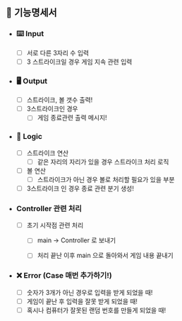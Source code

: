 ## 🚀 기능명세서 

- ### ⌨️ Input
  - [ ] 서로 다른 3자리 수 입력
  - [ ] 3 스트라이크일 경우 게임 지속 관련 입력 
- ### 🖥️ Output
  - [ ] 스트라이크, 볼 갯수 출력!
  - [ ] 3스트라이크인 경우
    - [ ] 게임 종료관련 출력 메시지!
- ### 🤔 Logic
  - [ ] 스트라이크 연산
    - [ ] 같은 자리의 자리가 있을 경우 스트라이크 처리 로직
  - [ ] 볼 연산
    - [ ] 스트라이크가 아닌 경우 볼로 처리할 필요가 있을 부분
  - [ ] 3스트라이크 인 경우 종료 관련 분기 생성!

- ### Controller 관련 처리 
  - [ ] 초기 시작점 관련 처리
    - [ ] main -> Controller 로 보내기
    - [ ] 처리 끝난 이후 main 으로 돌아와서 게임 내용 끝내기



- ### ❌ Error (Case 매번 추가하기!)
  - [ ] 숫자가 3개가 아닌 경우로 입력을 받게 되었을 때!
  - [ ] 게임이 끝난 후 입력을 잘못 받게 되었을 때!
  - [ ] 혹시나 컴퓨터가 잘못된 랜덤 번호를 만들게 되었을 때!
